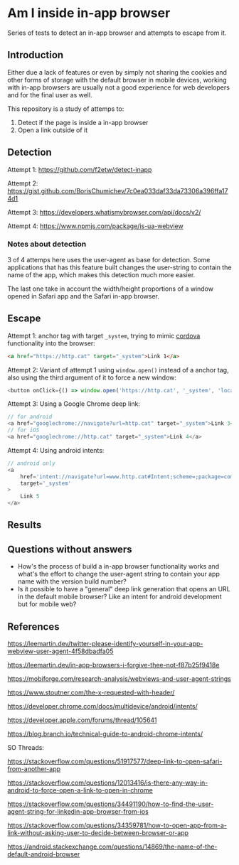 # Am I inside in-app browser

Series of tests to detect an in-app browser and attempts to escape from it.

## Introduction

Either due a lack of features or even by simply not sharing the cookies and other forms of storage with the default browser in mobile devices, working with in-app browsers are usually not a good experience for web developers and for the final user as well.

This repository is a study of attemps to:

1. Detect if the page is inside a in-app browser
2. Open a link outside of it

## Detection

Attempt 1: https://github.com/f2etw/detect-inapp

Attempt 2: https://gist.github.com/BorisChumichev/7c0ea033daf33da73306a396ffa174d1

Attempt 3: https://developers.whatismybrowser.com/api/docs/v2/

Attempt 4: https://www.npmjs.com/package/is-ua-webview

### Notes about detection

3 of 4 attemps here uses the user-agent as base for detection. Some applications that has this feature built changes the user-string to contain the name of the app, which makes this detection much more easier.

The last one take in account the width/height proportions of a window opened in Safari app and the Safari in-app browser.

## Escape

Attempt 1: anchor tag with target `_system`, trying to mimic [cordova](https://cordova.apache.org/docs/en/3.1.0/cordova/inappbrowser/window.open.html) functionality into the browser:

```html
<a href="https://http.cat" target="_system">Link 1</a>
```

Attempt 2: Variant of attempt 1 using `window.open()` instead of a anchor tag, also using the third argument of it to force a new window:

```js
<button onClick={() => window.open('https://http.cat', '_system', 'location=yes')}>Link 2</button>
```

Attempt 3: Using a Google Chrome deep link:

```js
// for android
<a href="googlechrome://navigate?url=http.cat" target="_system">Link 3</a>
// for iOS
<a href="googlechrome://http.cat" target="_system">Link 4</a>
```

Attempt 4: Using android intents:

```js
// android only
<a
	href='intent://navigate?url=www.http.cat#Intent;scheme=;package=com.android.browser;S.browser_fallback_url=http%3A%2F%2Fhttp.cat;end'
	target='_system'
>
	Link 5
</a>
```

## Results

## Questions without answers

- How's the process of build a in-app browser functionality works and what's the effort to change the user-agent string to contain your app name with the version build number?
- Is it possible to have a "general" deep link generation that opens an URL in the default mobile browser? Like an intent for android development but for mobile web?

## References

https://leemartin.dev/twitter-please-identify-yourself-in-your-app-webview-user-agent-4f58dbadfa05

https://leemartin.dev/in-app-browsers-i-forgive-thee-not-f87b25f9418e

https://mobiforge.com/research-analysis/webviews-and-user-agent-strings

https://www.stoutner.com/the-x-requested-with-header/

https://developer.chrome.com/docs/multidevice/android/intents/

https://developer.apple.com/forums/thread/105641

https://blog.branch.io/technical-guide-to-android-chrome-intents/

SO Threads:

https://stackoverflow.com/questions/51917577/deep-link-to-open-safari-from-another-app

https://stackoverflow.com/questions/12013416/is-there-any-way-in-android-to-force-open-a-link-to-open-in-chrome

https://stackoverflow.com/questions/34491190/how-to-find-the-user-agent-string-for-linkedin-app-browser-from-ios

https://stackoverflow.com/questions/34359781/how-to-open-app-from-a-link-without-asking-user-to-decide-between-browser-or-app

https://android.stackexchange.com/questions/14869/the-name-of-the-default-android-browser
